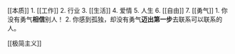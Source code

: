 [[本质]] 
	1. [[工作]] 
	2. 行业
	3. [[生活]] 
	4. 爱情
	5. 人生
	6. [[自由]] 
	7. [[勇气]] 
		1. 你没有勇气**相信**别人！
		2. 你感到孤独，却没有勇气**迈出第一步**去联系可以联系的人。

[[极简主义]] 